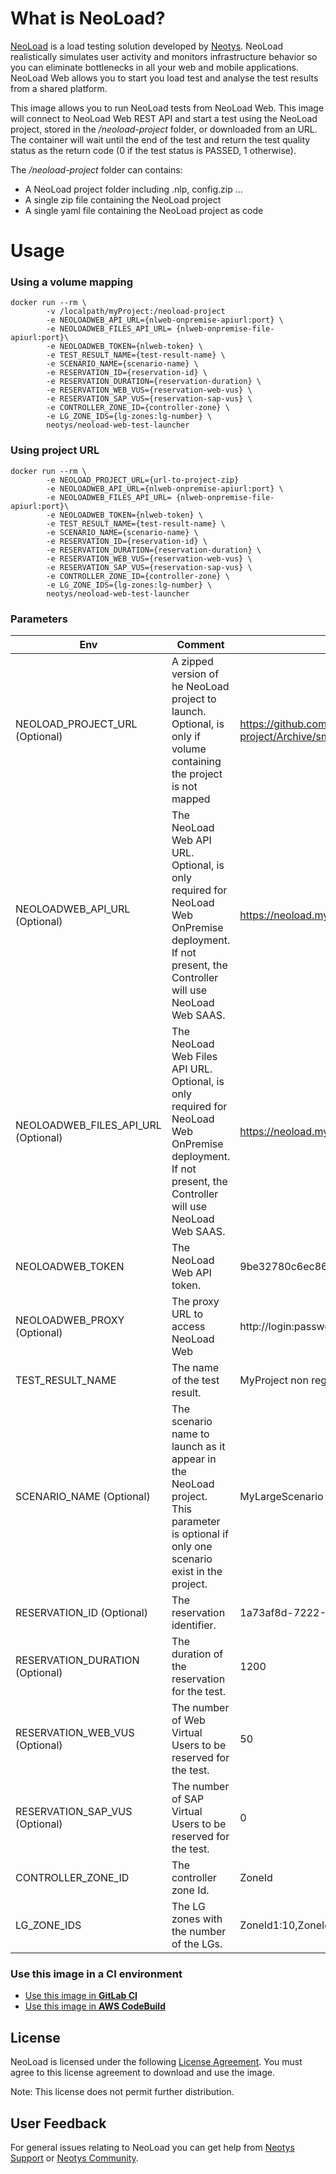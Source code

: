What is NeoLoad?
================
[NeoLoad](http://www.neotys.com/neoload/overview) is a load testing solution developed by [Neotys](http://www.neotys.com). NeoLoad realistically simulates user activity and monitors infrastructure behavior so you can eliminate bottlenecks in all your web and mobile applications.
NeoLoad Web allows you to start you load test and analyse the test results from a shared platform.

This image allows you to run NeoLoad tests from NeoLoad Web. This image will connect to NeoLoad Web REST API and 
start a test using the NeoLoad project, stored in the */neoload-project* folder, or downloaded from an URL.
The container will wait until the end of the test and return the test quality status as the return code (0 if the test 
status is PASSED, 1 otherwise).

The */neoload-project* folder can contains:
 * A NeoLoad project folder including <project>.nlp, config.zip ...
 * A single zip file containing the NeoLoad project
 * A single yaml file containing the NeoLoad project as code

Usage
=====
### Using a volume mapping
    docker run --rm \
            -v /localpath/myProject:/neoload-project
            -e NEOLOADWEB_API_URL={nlweb-onpremise-apiurl:port} \
            -e NEOLOADWEB_FILES_API_URL= {nlweb-onpremise-file-apiurl:port}\
            -e NEOLOADWEB_TOKEN={nlweb-token} \
            -e TEST_RESULT_NAME={test-result-name} \
            -e SCENARIO_NAME={scenario-name} \
            -e RESERVATION_ID={reservation-id} \
            -e RESERVATION_DURATION={reservation-duration} \
            -e RESERVATION_WEB_VUS={reservation-web-vus} \
            -e RESERVATION_SAP_VUS={reservation-sap-vus} \
            -e CONTROLLER_ZONE_ID={controller-zone} \
            -e LG_ZONE_IDS={lg-zones:lg-number} \
            neotys/neoload-web-test-launcher
            
### Using project URL
    docker run --rm \
            -e NEOLOAD_PROJECT_URL={url-to-project-zip}
            -e NEOLOADWEB_API_URL={nlweb-onpremise-apiurl:port} \
            -e NEOLOADWEB_FILES_API_URL= {nlweb-onpremise-file-apiurl:port}\
            -e NEOLOADWEB_TOKEN={nlweb-token} \
            -e TEST_RESULT_NAME={test-result-name} \
            -e SCENARIO_NAME={scenario-name} \
            -e RESERVATION_ID={reservation-id} \
            -e RESERVATION_DURATION={reservation-duration} \
            -e RESERVATION_WEB_VUS={reservation-web-vus} \
            -e RESERVATION_SAP_VUS={reservation-sap-vus} \
            -e CONTROLLER_ZONE_ID={controller-zone} \
            -e LG_ZONE_IDS={lg-zones:lg-number} \
            neotys/neoload-web-test-launcher

### Parameters
| Env | Comment | Example |
| ------------------------ | --------------------------------------------- | ---------------- |
| NEOLOAD_PROJECT_URL (Optional) |  A zipped version of he NeoLoad project to launch. Optional, is only if volume containing the project is not mapped | https://github.com/me/myProject/raw/master/neoload-project/Archive/smokeTest.zip
| NEOLOADWEB_API_URL (Optional) |  The NeoLoad Web API URL. Optional, is only required for NeoLoad Web OnPremise deployment. If not present, the Controller will use NeoLoad Web SAAS. | https://neoload.mycompany.com:8080 |
| NEOLOADWEB_FILES_API_URL (Optional) |  The NeoLoad Web Files API URL. Optional, is only required for NeoLoad Web OnPremise deployment. If not present, the Controller will use NeoLoad Web SAAS. | https://neoload.mycompany.com:8080 |
| NEOLOADWEB_TOKEN | The NeoLoad Web API token. | 9be32780c6ec86d92jk0d1d25c |
| NEOLOADWEB_PROXY (Optional) | The proxy URL to access NeoLoad Web | http://login:password@myproxy |
| TEST_RESULT_NAME | The name of the test result. | MyProject non regression test |
| SCENARIO_NAME (Optional) | The scenario name to launch as it appear in the NeoLoad project. This parameter is optional if only one scenario exist in the project. | MyLargeScenario |
| RESERVATION_ID (Optional) | The reservation identifier. | 1a73af8d-7222-41ca-b5b4-995e1a4a5175 |
| RESERVATION_DURATION (Optional) | The duration of the reservation for the test. | 1200 |
| RESERVATION_WEB_VUS (Optional) | The number of Web Virtual Users to be reserved for the test. | 50 |
| RESERVATION_SAP_VUS (Optional) | The number of SAP Virtual Users to be reserved for the test.| 0 |
| CONTROLLER_ZONE_ID | The controller zone Id. | ZoneId |
| LG_ZONE_IDS | The LG zones with the number of the LGs. | ZoneId1:10,ZoneId2:5 |

### Use this image in a CI environment
- [Use this image in **GitLab CI**](https://github.com/Neotys-Labs/neoload-web-test-launcher-docker/blob/master/GitLab-usage.md)
- [Use this image in **AWS CodeBuild**](https://github.com/Neotys-Labs/neoload-web-test-launcher-docker/blob/master/CodeBuild-usage.md)

License
---------
NeoLoad is licensed under the following [License Agreement](http://www.neotys.com/documents/legal/eula/neoload/eula_en.html). You must agree to this license agreement to download and use the image.

Note: This license does not permit further distribution.


User Feedback
------------------
For general issues relating to NeoLoad you can get help from [Neotys Support](https://www.neotys.com/community/?from=%2Faccountarea%2Fcasecreate.php) or [Neotys Community](http://answers.neotys.com/). 
